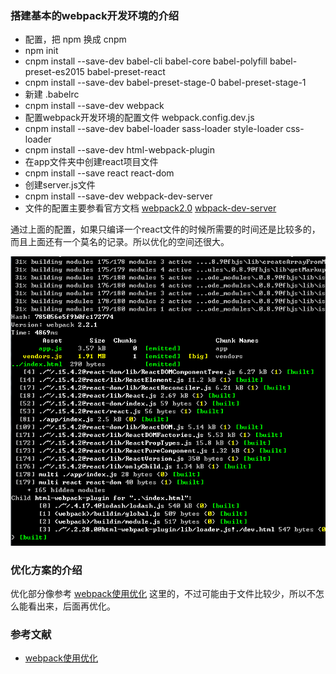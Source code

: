 ### 搭建基本的webpack开发环境的介绍

- 配置，把 npm 换成 cnpm
- npm init
- cnpm install --save-dev babel-cli babel-core babel-polyfill babel-preset-es2015 babel-preset-react 
- cnpm install --save-dev babel-preset-stage-0 babel-preset-stage-1
- 新建 .babelrc
- cnpm install --save-dev webpack
- 配置webpack开发环境的配置文件 webpack.config.dev.js
- cnpm install --save-dev babel-loader sass-loader style-loader css-loader 
- cnpm install --save-dev html-webpack-plugin
- 在app文件夹中创建react项目文件
- cnpm install --save react react-dom
- 创建server.js文件
- cnpm install --save-dev webpack-dev-server
- 文件的配置主要参看官方文档 [webpack2.0](https://webpack.js.org/configuration/) [wbpack-dev-server](http://webpack.github.io/docs/webpack-dev-server.html)


通过上面的配置，如果只编译一个react文件的时候所需要的时间还是比较多的，而且上面还有一个莫名的记录。所以优化的空间还很大。


![image](https://github.com/minhuaF/first-react-app/blob/master/READMEIMG/pic01.png)


### 优化方案的介绍

优化部分像参考 [webpack使用优化](http://www.alloyteam.com/2016/01/webpack-use-optimization/) 这里的，不过可能由于文件比较少，所以不怎么能看出来，后面再优化。


### 参考文献
- [webpack使用优化](http://www.alloyteam.com/2016/01/webpack-use-optimization/)